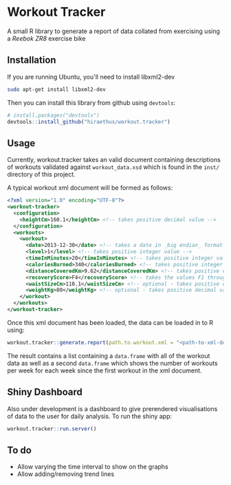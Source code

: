 # Workout Tracker

A small R library to generate a report of data collated from exercising using a _Reebok ZR8_ exercise bike

## Installation
If you are running Ubuntu, you'll need to install libxml2-dev
```bash
sudo apt-get install libxml2-dev
```

Then you can install this library from github using `devtools`:

```R
# install.packages("devtools")
devtools::install_github("hiraethus/workout.tracker")
```

## Usage
Currently, workout.tracker takes an valid document containing descriptions of workouts validated against `workout_data.xsd` which is found in the `inst/` directory of this project.

A typical workout xml document will be formed as follows:

```XML
<?xml version="1.0" encoding="UTF-8"?>
<workout-tracker>
  <configuration>
    <heightCm>160.1</heightCm> <!-- takes positive decimal value -->
  </configuration>
  <workouts>
    <workout>
      <date>2013-12-30</date> <!-- takes a date in _big endian_ format -->
      <level>1</level> <!-- takes positive integer value -->
      <timeInMinutes>20</timeInMinutes> <!-- takes positive integer value -->
      <caloriesBurned>340</caloriesBurned> <!-- takes positive integer value -->
      <distanceCoveredKm>9.62</distanceCoveredKm> <!-- takes positive decimal value -->
      <recoveryScore>F4</recoveryScore> <!-- takes the values F1 through F6 -->
      <waistSizeCm>110.1</waistSizeCm> <!-- optional - takes positive decimal value -->
      <weightKg>80</weightKg> <!-- optional - takes positive decimal value -->
    </workout>
  </workouts>
</workout-tracker>
```

Once this xml document has been loaded, the data can be loaded in to  R using:

```R
workout.tracker::generate.report(path.to.workout.xml = "<path-to-xml-document>")
```
The result contains a list containing a `data.frame` with all of the workout data as well as a second `data.frame` which shows the number of workouts per week for each week since the first workout in the xml document.

## Shiny Dashboard
Also under development is a dashboard to give prerendered visualisations of data to the user for daily analysis. To run the shiny app:

```R
workout.tracker::run.server()
```

## To do
* Allow varying the time interval to show on the graphs
* Allow adding/removing trend lines